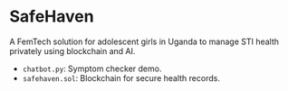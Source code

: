 # SafeHaven
A FemTech solution for adolescent girls in Uganda to manage STI health privately using blockchain and AI.
- `chatbot.py`: Symptom checker demo.
- `safehaven.sol`: Blockchain for secure health records.